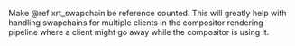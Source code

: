 Make @ref xrt_swapchain be reference counted. This will greatly help with
handling swapchains for multiple clients in the compositor rendering pipeline
where a client might go away while the compositor is using it.

